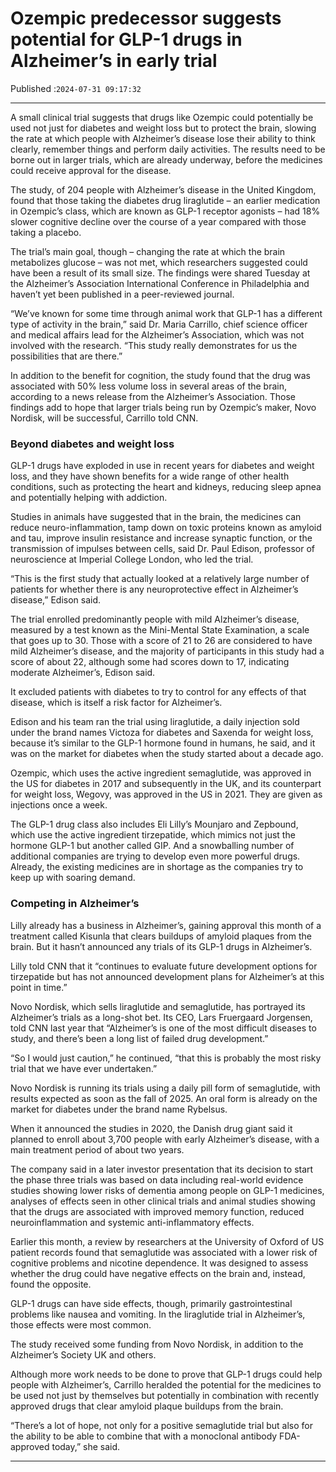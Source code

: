# Ozempic predecessor suggests potential for GLP-1 drugs in Alzheimer’s in early trial

Published :`2024-07-31 09:17:32`

---

A small clinical trial suggests that drugs like Ozempic could potentially be used not just for diabetes and weight loss but to protect the brain, slowing the rate at which people with Alzheimer’s disease lose their ability to think clearly, remember things and perform daily activities. The results need to be borne out in larger trials, which are already underway, before the medicines could receive approval for the disease.

The study, of 204 people with Alzheimer’s disease in the United Kingdom, found that those taking the diabetes drug liraglutide – an earlier medication in Ozempic’s class, which are known as GLP-1 receptor agonists – had 18% slower cognitive decline over the course of a year compared with those taking a placebo.

The trial’s main goal, though – changing the rate at which the brain metabolizes glucose – was not met, which researchers suggested could have been a result of its small size. The findings were shared Tuesday at the Alzheimer’s Association International Conference in Philadelphia and haven’t yet been published in a peer-reviewed journal.

“We’ve known for some time through animal work that GLP-1 has a different type of activity in the brain,” said Dr. Maria Carrillo, chief science officer and medical affairs lead for the Alzheimer’s Association, which was not involved with the research. “This study really demonstrates for us the possibilities that are there.”

In addition to the benefit for cognition, the study found that the drug was associated with 50% less volume loss in several areas of the brain, according to a news release from the Alzheimer’s Association. Those findings add to hope that larger trials being run by Ozempic’s maker, Novo Nordisk, will be successful, Carrillo told CNN.

### Beyond diabetes and weight loss

GLP-1 drugs have exploded in use in recent years for diabetes and weight loss, and they have shown benefits for a wide range of other health conditions, such as protecting the heart and kidneys, reducing sleep apnea and potentially helping with addiction.

Studies in animals have suggested that in the brain, the medicines can reduce neuro-inflammation, tamp down on toxic proteins known as amyloid and tau, improve insulin resistance and increase synaptic function, or the transmission of impulses between cells, said Dr. Paul Edison, professor of neuroscience at Imperial College London, who led the trial.

“This is the first study that actually looked at a relatively large number of patients for whether there is any neuroprotective effect in Alzheimer’s disease,” Edison said.

The trial enrolled predominantly people with mild Alzheimer’s disease, measured by a test known as the Mini-Mental State Examination, a scale that goes up to 30. Those with a score of 21 to 26 are considered to have mild Alzheimer’s disease, and the majority of participants in this study had a score of about 22, although some had scores down to 17, indicating moderate Alzheimer’s, Edison said.

It excluded patients with diabetes to try to control for any effects of that disease, which is itself a risk factor for Alzheimer’s.

Edison and his team ran the trial using liraglutide, a daily injection sold under the brand names Victoza for diabetes and Saxenda for weight loss, because it’s similar to the GLP-1 hormone found in humans, he said, and it was on the market for diabetes when the study started about a decade ago.

Ozempic, which uses the active ingredient semaglutide, was approved in the US for diabetes in 2017 and subsequently in the UK, and its counterpart for weight loss, Wegovy, was approved in the US in 2021. They are given as injections once a week.

The GLP-1 drug class also includes Eli Lilly’s Mounjaro and Zepbound, which use the active ingredient tirzepatide, which mimics not just the hormone GLP-1 but another called GIP. And a snowballing number of additional companies are trying to develop even more powerful drugs. Already, the existing medicines are in shortage as the companies try to keep up with soaring demand.

### Competing in Alzheimer’s

Lilly already has a business in Alzheimer’s, gaining approval this month of a treatment called Kisunla that clears buildups of amyloid plaques from the brain. But it hasn’t announced any trials of its GLP-1 drugs in Alzheimer’s.

Lilly told CNN that it “continues to evaluate future development options for tirzepatide but has not announced development plans for Alzheimer’s at this point in time.”

Novo Nordisk, which sells liraglutide and semaglutide, has portrayed its Alzheimer’s trials as a long-shot bet. Its CEO, Lars Fruergaard Jorgensen, told CNN last year that “Alzheimer’s is one of the most difficult diseases to study, and there’s been a long list of failed drug development.”

“So I would just caution,” he continued, “that this is probably the most risky trial that we have ever undertaken.”

Novo Nordisk is running its trials using a daily pill form of semaglutide, with results expected as soon as the fall of 2025. An oral form is already on the market for diabetes under the brand name Rybelsus.

When it announced the studies in 2020, the Danish drug giant said it planned to enroll about 3,700 people with early Alzheimer’s disease, with a main treatment period of about two years.

The company said in a later investor presentation that its decision to start the phase three trials was based on data including real-world evidence studies showing lower risks of dementia among people on GLP-1 medicines, analyses of effects seen in other clinical trials and animal studies showing that the drugs are associated with improved memory function, reduced neuroinflammation and systemic anti-inflammatory effects.

Earlier this month, a review by researchers at the University of Oxford of US patient records found that semaglutide was associated with a lower risk of cognitive problems and nicotine dependence. It was designed to assess whether the drug could have negative effects on the brain and, instead, found the opposite.

GLP-1 drugs can have side effects, though, primarily gastrointestinal problems like nausea and vomiting. In the liraglutide trial in Alzheimer’s, those effects were most common.

The study received some funding from Novo Nordisk, in addition to the Alzheimer’s Society UK and others.

Although more work needs to be done to prove that GLP-1 drugs could help people with Alzheimer’s, Carrillo heralded the potential for the medicines to be used not just by themselves but potentially in combination with recently approved drugs that clear amyloid plaque buildups from the brain.

“There’s a lot of hope, not only for a positive semaglutide trial but also for the ability to be able to combine that with a monoclonal antibody FDA-approved today,” she said.

---

